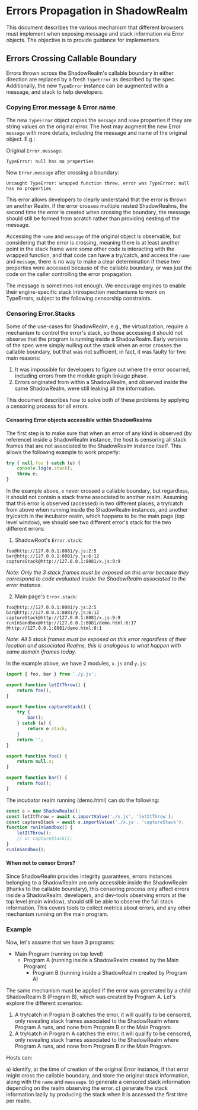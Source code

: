# Errors Propagation in ShadowRealm

This document describes the various mechanism that different browsers must implement when exposing message and stack information via Error objects. The objective is to provide guidance for implementers.

## Errors Crossing Callable Boundary

Errors thrown across the ShadowRealm's callable boundary in either direction are replaced by a fresh `TypeError` as described by the spec. Additionally, the new `TypeError` instance can be augmented with a message, and stack to help developers.

### Copying Error.message & Error.name

The new `TypeError` object copies the `message` and `name` properties if they are string values on the original error. The host may augment the new Error `message` with more details, including the message and name of the original object. E.g.:

Original `Error.message`:

```
TypeError: null has no properties
```

New `Error.message` after crossing a boundary:

```
Uncaught TypeError: wrapped function threw, error was TypeError: null has no properties
```

This error allows developers to clearly understand that the error is thrown on another Realm. If the error crosses multiple nested ShadowRealms, the second time the error is created when crossing the boundary, the message should still be formed from scratch rather than providing nesting of the message.

Accessing the `name` and `message` of the original object is observable, but considering that the error is crossing, meaning there is at least another point in the stack frame were some other code is interacting with the wrapped function, and that code can have a try/catch, and access the `name` and `message`, there is no way to make a clear determination if these two properties were accessed because of the callable boundary, or was just the code on the caller controlling the error propagation.

The message is sometimes not enough. We encourage engines to enable their engine-specific stack introspection mechanisms to work on TypeErrors, subject to the following censorship constraints.

### Censoring Error.Stacks

Some of the use-cases for ShadowRealm, e.g., the virtualization, require a mechanism to control the error's stack, so those accessing it should not observe that the program is running inside a ShadowRealm. Early versions of the spec were simply nulling out the stack when an error crosses the callable boundary, but that was not sufficient, in fact, it was faulty for two main reasons:

1. It was impossible for developers to figure out where the error occurred, including errors from the module graph linkage phase.
2. Errors originated from within a ShadowRealm, and observed inside the same ShadowRealm, were still leaking all the information.

This document describes how to solve both of these problems by applying a censoring process for all errors.

#### Censoring Error objects accessible within ShadowRealms

The first step is to make sure that when an error of any kind is observed (by reference) inside a ShadowRealm instance, the host is censoring all stack frames that are not associated to the ShadowRealm instance itself. This allows the following example to work properly:

```js
try { null.foo } catch (e) {
    console.log(e.stack);
    throw e;
}
```

In the example above, `e` never crossed a callable boundary, but regardless, it should not contain a stack frame associated to another realm. Assuming that this error is observed (accessed) in two different places, a try/catch from above when running inside the ShadowRealm instances, and another try/catch in the incubator realm, which happens to be the main page (top level window), we should see two different error's stack for the two different errors:

1. ShadowRoot's `Error.stack`:
```
foo@http://127.0.0.1:8081/y.js:2:5
bar@http://127.0.0.1:8081/y.js:6:12
captureStack@http://127.0.0.1:8081/x.js:9:9
```

_Note: Only the 3 stack frames must be exposed on this error because they correspond to code evaluated inside the ShadowRealm associated to the error instance._

2. Main page's `Error.stack`:
```
foo@http://127.0.0.1:8081/y.js:2:5
bar@http://127.0.0.1:8081/y.js:6:12
captureStack@http://127.0.0.1:8081/x.js:9:9
runInSandbox@http://127.0.0.1:8081/demo.html:6:17
@http://127.0.0.1:8081/demo.html:8:1
```

_Note: All 5 stack frames must be exposed on this error regardless of their location and associated Realms, this is analogous to what happen with same domain iframes today._

In the example above, we have 2 modules, `x.js` and `y.js`:

```js
import { foo, bar } from './y.js';

export function letItThrow() {
    return foo();
}

export function captureStack() {
    try {
        bar();
    } catch (e) {
        return e.stack;
    }
    return '';
}
```

```js
export function foo() {
    return null.x;
}

export function bar() {
    return foo();
}
```

The incubator realm running (demo.html) can do the following:

```js
const s = new ShadowRealm();
const letItThrow = await s.importValue('./x.js', 'letItThrow');
const captureStack = await s.importValue('./x.js', 'captureStack');
function runInSandbox() {
    letItThrow();
    // or captureStack();
}
runInSandbox();
```

#### When not to censor Errors?

Since ShadowRealm provides integrity guarantees, errors instances belonging to a ShadowRealm are only accessible inside the ShadowRealm (thanks to the callable boundary), this censoring process only affect errors inside a ShadowRealm, developers, and dev-tools observing errors at the top level (main window), should still be able to observe the full stack information. This covers tools to collect metrics about errors, and any other mechanism running on the main program.

### Example

Now, let's assume that we have 3 programs:

 - Main Program (running on top level)
   - Program A (running inside a ShadowRealm created by the Main Program)
     - Program B (running inside a ShadowRealm created by Program A)

The same mechanism must be applied if the error was generated by a child ShadowRealm B (Program B), which was created by Program A. Let's explore the different scenarios:

1. A try/catch in Program B catches the error, it will qualify to be censored, only revealing stack frames associated to the ShadowRealm where Program A runs, and none from Program B or the Main Program.
1. A try/catch in Program A catches the error, it will qualify to be censored, only revealing stack frames associated to the ShadowRealm where Program A runs, and none from Program B or the Main Program.

Hosts can:

a) identify, at the time of creation of the original Error instance, if that error might cross the callable boundary, and store the original stack information, along with the `name` and `meessage`.
b) generate a censored stack information depending on the realm observing the error.
c) generate the stack information lazily by producing the stack when it is accessed the first time per realm.
